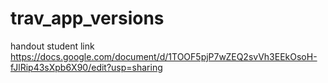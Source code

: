 # trav_app_versions


handout student link
https://docs.google.com/document/d/1TOOF5pjP7wZEQ2svVh3EEkOsoH-fJlRip43sXpb6X90/edit?usp=sharing
